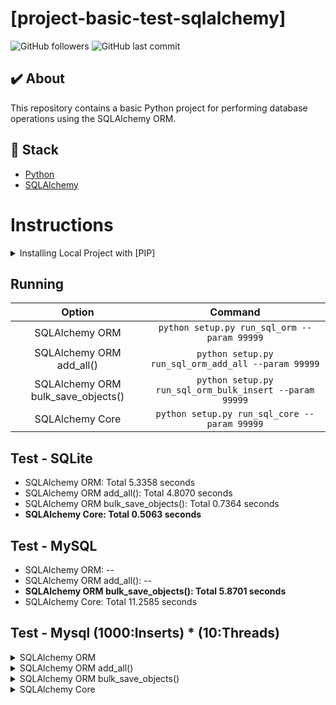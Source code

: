 # [project-basic-test-sqlalchemy]

![GitHub followers](https://img.shields.io/github/followers/FernandoCelmer?label=FernandoCelmer&style=for-the-badge)
![GitHub last commit](https://img.shields.io/github/last-commit/FernandoCelmer/project-basic-test-sqlalchemy?style=for-the-badge)

## ✔️ About
This repository contains a basic Python project for performing database operations using the SQLAlchemy ORM.

## 🚀 Stack

- [Python](https://www.python.org/) 
- [SQLAlchemy](https://www.sqlalchemy.org/)

# Instructions

<details>
  <summary>Installing Local Project with [PIP]</summary>
  <br>
  
 - Create a new Python virtual environment
```bash
virtualenv -p python3.9 venv
```
 - Activate the virtual environment
```bash
source venv/bin/activate
```
 - Install requirements with PIP
```bash
pip install -r requirements.txt
```
</details>

## Running

| Option                              | Command                                                           |
| :---------------------------------: | :---------------------------------------------------------------: |
| SQLAlchemy ORM	                    | `python setup.py run_sql_orm --param 99999`                |
| SQLAlchemy ORM add_all()	          | `python setup.py run_sql_orm_add_all --param 99999`        |
| SQLAlchemy ORM bulk_save_objects()	| `python setup.py run_sql_orm_bulk_insert --param 99999`    |
| SQLAlchemy Core	                    | `python setup.py run_sql_core --param 99999`               |

## Test - SQLite

- SQLAlchemy ORM: Total 5.3358 seconds
- SQLAlchemy ORM add_all(): Total 4.8070 seconds
- SQLAlchemy ORM bulk_save_objects(): Total 0.7364 seconds
- **SQLAlchemy Core: Total 0.5063 seconds**

## Test - MySQL

- SQLAlchemy ORM: --
- SQLAlchemy ORM add_all(): --
- **SQLAlchemy ORM bulk_save_objects(): Total 5.8701 seconds**
- SQLAlchemy Core: Total 11.2585 seconds

## Test - Mysql (1000:Inserts) * (10:Threads)

<details>
  <summary>SQLAlchemy ORM</summary>

</details>

<details>
  <summary>SQLAlchemy ORM add_all()</summary>

  
</details>
  
<details>
  <summary>SQLAlchemy ORM bulk_save_objects()</summary>

    running run_sql_orm_bulk_insert
    SQLAlchemy ORM bulk_save_objects(): Total [0:00:00.853800]
    SQLAlchemy ORM bulk_save_objects(): Total [0:00:01.749000]
    SQLAlchemy ORM bulk_save_objects(): Total [0:00:01.771200]
    SQLAlchemy ORM bulk_save_objects(): Total [0:00:01.773400]
    SQLAlchemy ORM bulk_save_objects(): Total [0:00:01.776300]
    SQLAlchemy ORM bulk_save_objects(): Total [0:00:01.945100]
    SQLAlchemy ORM bulk_save_objects(): Total [0:00:01.912700]
    SQLAlchemy ORM bulk_save_objects(): Total [0:00:01.929000]
    SQLAlchemy ORM bulk_save_objects(): Total [0:00:02.022500]
    SQLAlchemy ORM bulk_save_objects(): Total [0:00:02.732800]

</details>
  
<details>
  <summary>SQLAlchemy Core</summary>

    running run_sql_core
    SQLAlchemy Core: Total [0:00:00.791400]
    SQLAlchemy Core: Total [0:00:01.689200]
    SQLAlchemy Core: Total [0:00:01.733400]
    SQLAlchemy Core: Total [0:00:01.730500]
    SQLAlchemy Core: Total [0:00:01.688000]
    SQLAlchemy Core: Total [0:00:01.728900]
    SQLAlchemy Core: Total [0:00:01.718400]
    SQLAlchemy Core: Total [0:00:01.691300]
    SQLAlchemy Core: Total [0:00:01.713200]
    SQLAlchemy Core: Total [0:00:01.835200]

</details>
